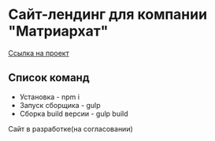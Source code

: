 # Сайт-лендинг для компании "Матриархат"
[Ссылка на проект](https://oaktre.github.io/matriarkhat/app/index.html "https://oaktre.github.io/matriarkhat/app/index.html")

## Список команд

* Установка - npm i
* Запуск сборщика - gulp
* Сборка build версии - gulp build

Сайт в разработке(на согласовании)
